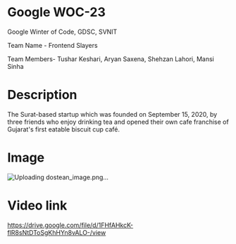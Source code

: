 # Google WOC-23

Google Winter of Code, GDSC, SVNIT

Team Name - Frontend Slayers

Team Members- Tushar Keshari, Aryan Saxena, Shehzan Lahori, Mansi Sinha

# Description 
The Surat-based startup which was founded on September 15, 2020, by three friends who enjoy drinking tea and opened their own cafe franchise of Gujarat's first eatable biscuit cup café.

# Image 
![Uploading dostean_image.png…]()


# Video link 
https://drive.google.com/file/d/1FHfAHkcK-flR8sNtDToSgKhHYn8vALO-/view

